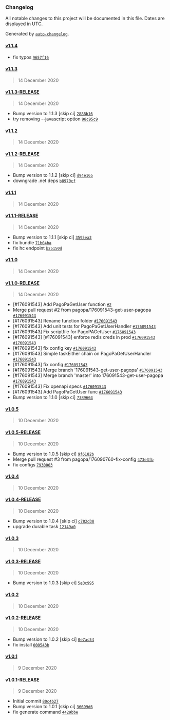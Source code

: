 ### Changelog

All notable changes to this project will be documented in this file. Dates are displayed in UTC.

Generated by [`auto-changelog`](https://github.com/CookPete/auto-changelog).

#### [v1.1.4](https://github.com/pagopa/io-functions-paymentmanager/compare/v1.1.3...v1.1.4)

- fix typos [`9657f16`](https://github.com/pagopa/io-functions-paymentmanager/commit/9657f1686045c126c227ee1d96fdc0d07a378f43)

#### [v1.1.3](https://github.com/pagopa/io-functions-paymentmanager/compare/v1.1.3-RELEASE...v1.1.3)

> 14 December 2020

#### [v1.1.3-RELEASE](https://github.com/pagopa/io-functions-paymentmanager/compare/v1.1.2...v1.1.3-RELEASE)

> 14 December 2020

- Bump version to 1.1.3 [skip ci] [`2888b16`](https://github.com/pagopa/io-functions-paymentmanager/commit/2888b16420a0f055d186fd89c39c6b0a3c5ca767)
- try removing --javascript option [`98c95c9`](https://github.com/pagopa/io-functions-paymentmanager/commit/98c95c9d4c6c15d71e4065665c006b8f1aca57e8)

#### [v1.1.2](https://github.com/pagopa/io-functions-paymentmanager/compare/v1.1.2-RELEASE...v1.1.2)

> 14 December 2020

#### [v1.1.2-RELEASE](https://github.com/pagopa/io-functions-paymentmanager/compare/v1.1.1...v1.1.2-RELEASE)

> 14 December 2020

- Bump version to 1.1.2 [skip ci] [`d94e165`](https://github.com/pagopa/io-functions-paymentmanager/commit/d94e1650927f1782ed7f0be16f75f1866cd09f24)
- downgrade .net deps [`b8970cf`](https://github.com/pagopa/io-functions-paymentmanager/commit/b8970cf93433500f682a487149c19ec30f2c4f6b)

#### [v1.1.1](https://github.com/pagopa/io-functions-paymentmanager/compare/v1.1.1-RELEASE...v1.1.1)

> 14 December 2020

#### [v1.1.1-RELEASE](https://github.com/pagopa/io-functions-paymentmanager/compare/v1.1.0...v1.1.1-RELEASE)

> 14 December 2020

- Bump version to 1.1.1 [skip ci] [`3595ea3`](https://github.com/pagopa/io-functions-paymentmanager/commit/3595ea3f054d4274ab44e9f1bb1ab9c197190fa4)
- fix bundle [`71b04ba`](https://github.com/pagopa/io-functions-paymentmanager/commit/71b04ba8fe896b355af020e40643c82efcd9a900)
- fix hc endpoint [`b25150d`](https://github.com/pagopa/io-functions-paymentmanager/commit/b25150d04266a6b8ffe1bb3c59e57cdb09220c5c)

#### [v1.1.0](https://github.com/pagopa/io-functions-paymentmanager/compare/v1.1.0-RELEASE...v1.1.0)

> 14 December 2020

#### [v1.1.0-RELEASE](https://github.com/pagopa/io-functions-paymentmanager/compare/v1.0.5...v1.1.0-RELEASE)

> 14 December 2020

- [#176091543] Add PagoPaGetUser function [`#2`](https://github.com/pagopa/io-functions-paymentmanager/pull/2)
- Merge pull request #2 from pagopa/176091543-get-user-pagopa [`#176091543`](https://www.pivotaltracker.com/story/show/176091543)
- [#176091543] Rename function folder [`#176091543`](https://www.pivotaltracker.com/story/show/176091543)
- [#176091543] Add unit tests for PagoPaGetUserHandler [`#176091543`](https://www.pivotaltracker.com/story/show/176091543)
- [#176091543] Fix scriptfile for PagoPAGetUser [`#176091543`](https://www.pivotaltracker.com/story/show/176091543)
- [#176091543] [#176091543] enforce redis creds in prod [`#176091543`](https://www.pivotaltracker.com/story/show/176091543) [`#176091543`](https://www.pivotaltracker.com/story/show/176091543)
- [#176091543] fix config key [`#176091543`](https://www.pivotaltracker.com/story/show/176091543)
- [#176091543] Simple taskEither chain on PagoPaGetUserHandler [`#176091543`](https://www.pivotaltracker.com/story/show/176091543)
- [#176091543] fix config [`#176091543`](https://www.pivotaltracker.com/story/show/176091543)
- [#176091543] Merge branch '176091543-get-user-pagopa' [`#176091543`](https://www.pivotaltracker.com/story/show/176091543)
- [#176091543] Merge branch 'master' into 176091543-get-user-pagopa [`#176091543`](https://www.pivotaltracker.com/story/show/176091543)
- [#176091543] Fix openapi specs [`#176091543`](https://www.pivotaltracker.com/story/show/176091543)
- [#176091543] Add PagoPaGetUser func [`#176091543`](https://www.pivotaltracker.com/story/show/176091543)
- Bump version to 1.1.0 [skip ci] [`7389664`](https://github.com/pagopa/io-functions-paymentmanager/commit/7389664355236e99c4a6cb3191e3ce7d1cc150d1)

#### [v1.0.5](https://github.com/pagopa/io-functions-paymentmanager/compare/v1.0.5-RELEASE...v1.0.5)

> 10 December 2020

#### [v1.0.5-RELEASE](https://github.com/pagopa/io-functions-paymentmanager/compare/v1.0.4...v1.0.5-RELEASE)

> 10 December 2020

- Bump version to 1.0.5 [skip ci] [`9f6182b`](https://github.com/pagopa/io-functions-paymentmanager/commit/9f6182b0a6418aa6f4f48c3749531c66ff010cde)
- Merge pull request #3 from pagopa/176090760-fix-config [`473e3fb`](https://github.com/pagopa/io-functions-paymentmanager/commit/473e3fbe7189a90bb76c5639cc6cb66f2cf145cf)
- fix configs [`7930003`](https://github.com/pagopa/io-functions-paymentmanager/commit/7930003a288d2b38fbcad0ab0ed7c98de30abe97)

#### [v1.0.4](https://github.com/pagopa/io-functions-paymentmanager/compare/v1.0.4-RELEASE...v1.0.4)

> 10 December 2020

#### [v1.0.4-RELEASE](https://github.com/pagopa/io-functions-paymentmanager/compare/v1.0.3...v1.0.4-RELEASE)

> 10 December 2020

- Bump version to 1.0.4 [skip ci] [`c782d38`](https://github.com/pagopa/io-functions-paymentmanager/commit/c782d38755cea6075f2142a59023a1236182b705)
- upgrade durable task [`12149a0`](https://github.com/pagopa/io-functions-paymentmanager/commit/12149a0dd0ad3cce28df17405c505c0832cc0659)

#### [v1.0.3](https://github.com/pagopa/io-functions-paymentmanager/compare/v1.0.3-RELEASE...v1.0.3)

> 10 December 2020

#### [v1.0.3-RELEASE](https://github.com/pagopa/io-functions-paymentmanager/compare/v1.0.2...v1.0.3-RELEASE)

> 10 December 2020

- Bump version to 1.0.3 [skip ci] [`5e0c995`](https://github.com/pagopa/io-functions-paymentmanager/commit/5e0c9958a2a91fe459a3c60f42b7651c5d2a61b1)

#### [v1.0.2](https://github.com/pagopa/io-functions-paymentmanager/compare/v1.0.2-RELEASE...v1.0.2)

> 10 December 2020

#### [v1.0.2-RELEASE](https://github.com/pagopa/io-functions-paymentmanager/compare/v1.0.1...v1.0.2-RELEASE)

> 10 December 2020

- Bump version to 1.0.2 [skip ci] [`0e7ac54`](https://github.com/pagopa/io-functions-paymentmanager/commit/0e7ac5402d18985e08b6eff17e59ee400fba183c)
- fix install [`000543b`](https://github.com/pagopa/io-functions-paymentmanager/commit/000543b2b171275a250d191bcfb8f8d605f1ee6f)

#### [v1.0.1](https://github.com/pagopa/io-functions-paymentmanager/compare/v1.0.1-RELEASE...v1.0.1)

> 9 December 2020

#### v1.0.1-RELEASE

> 9 December 2020

- Initial commit [`80c4b27`](https://github.com/pagopa/io-functions-paymentmanager/commit/80c4b273548d4ff36bbc609b1408ffa20d1bb741)
- Bump version to 1.0.1 [skip ci] [`36699d6`](https://github.com/pagopa/io-functions-paymentmanager/commit/36699d63fec9b6d2e79bec5e21e16d950abdec78)
- fix generate command [`4429bbe`](https://github.com/pagopa/io-functions-paymentmanager/commit/4429bbeee0acbc58263157fa42530cf860b6753a)
